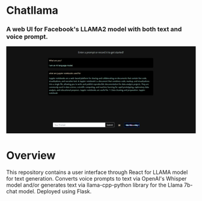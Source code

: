 # Chatllama

### A web UI for Facebook's LLAMA2 model with both text and voice prompt.

<div align="center">
 <img src='https://github.com/mohitpg/chatllama/blob/8d9d34769de15fd4a551381df0660f4012e052c4/front/public/ss.png?raw=true'>
</div>

# Overview
This repository contains a user interface through React for LLAMA model for text generation. Converts voice prompts to text via OpenAI's Whisper model and/or generates text via llama-cpp-python library for the Llama 7b-chat model. Deployed using Flask.

